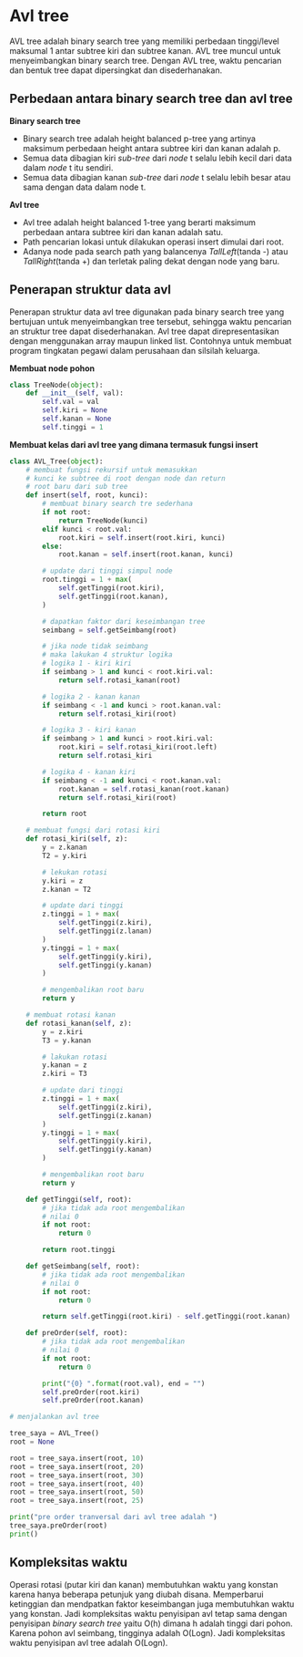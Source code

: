 # Avl tree
AVL tree adalah binary search tree yang memiliki perbedaan tinggi/level maksumal 1 antar subtree kiri dan subtree kanan. AVL tree muncul untuk menyeimbangkan binary search tree. Dengan AVL tree, waktu pencarian dan bentuk tree dapat dipersingkat dan disederhanakan.

## Perbedaan antara binary search tree dan avl tree


**Binary search tree**

- Binary search tree adalah height balanced p-tree yang artinya maksimum perbedaan height antara subtree kiri dan kanan adalah p.
- Semua data dibagian kiri _sub-tree_ dari _node_ t selalu lebih kecil dari data dalam _node_ t itu sendiri.
- Semua data dibagian kanan _sub-tree_ dari _node_ t selalu lebih besar atau sama dengan data dalam node t.

**Avl tree**

- Avl tree adalah height balanced 1-tree yang berarti maksimum perbedaan antara subtree kiri dan kanan adalah satu.
- Path pencarian lokasi untuk dilakukan operasi insert dimulai dari root.
- Adanya node pada search path yang balancenya _TallLeft_(tanda -) atau _TallRight_(tanda +) dan terletak paling dekat dengan node yang baru.

## Penerapan struktur data avl

Penerapan struktur data avl tree digunakan pada binary search tree yang bertujuan untuk menyeimbangkan tree tersebut, sehingga waktu pencarian an struktur tree dapat disederhanakan. Avl tree dapat direpresentasikan dengan menggunakan array maupun linked list. Contohnya untuk membuat program tingkatan pegawi dalam perusahaan dan silsilah keluarga.

**Membuat node pohon**

```python
class TreeNode(object):
    def __init__(self, val):
        self.val = val
        self.kiri = None
        self.kanan = None
        self.tinggi = 1
```

**Membuat kelas dari avl tree yang dimana termasuk fungsi insert**

```python
class AVL_Tree(object):
    # membuat fungsi rekursif untuk memasukkan
    # kunci ke subtree di root dengan node dan return
    # root baru dari sub tree
    def insert(self, root, kunci):
        # membuat binary search tre sederhana
        if not root:
            return TreeNode(kunci)
        elif kunci < root.val:
            root.kiri = self.insert(root.kiri, kunci)
        else:
            root.kanan = self.insert(root.kanan, kunci)

        # update dari tinggi simpul node
        root.tinggi = 1 + max(
            self.getTinggi(root.kiri),
            self.getTinggi(root.kanan),
        )

        # dapatkan faktor dari keseimbangan tree
        seimbang = self.getSeimbang(root)

        # jika node tidak seimbang
        # maka lakukan 4 struktur logika
        # logika 1 - kiri kiri
        if seimbang > 1 and kunci < root.kiri.val:
            return self.rotasi_kanan(root)

        # logika 2 - kanan kanan
        if seimbang < -1 and kunci > root.kanan.val:
            return self.rotasi_kiri(root)

        # logika 3 - kiri kanan
        if seimbang > 1 and kunci > root.kiri.val:
            root.kiri = self.rotasi_kiri(root.left)
            return self.rotasi_kiri

        # logika 4 - kanan kiri
        if seimbang < -1 and kunci < root.kanan.val:
            root.kanan = self.rotasi_kanan(root.kanan)
            return self.rotasi_kiri(root)

        return root

    # membuat fungsi dari rotasi kiri
    def rotasi_kiri(self, z):
        y = z.kanan
        T2 = y.kiri

        # lekukan rotasi
        y.kiri = z
        z.kanan = T2

        # update dari tinggi
        z.tinggi = 1 + max(
            self.getTinggi(z.kiri),
            self.getTinggi(z.lanan)
        )
        y.tinggi = 1 + max(
            self.getTinggi(y.kiri),
            self.getTinggi(y.kanan)
        )

        # mengembalikan root baru
        return y

    # membuat rotasi kanan
    def rotasi_kanan(self, z):
        y = z.kiri
        T3 = y.kanan

        # lakukan rotasi
        y.kanan = z
        z.kiri = T3

        # update dari tinggi
        z.tinggi = 1 + max(
            self.getTinggi(z.kiri),
            self.getTinggi(z.kanan)
        )
        y.tinggi = 1 + max(
            self.getTinggi(y.kiri),
            self.getTinggi(y.kanan)
        )

        # mengembalikan root baru
        return y

    def getTinggi(self, root):
        # jika tidak ada root mengembalikan
        # nilai 0
        if not root:
            return 0

        return root.tinggi

    def getSeimbang(self, root):
        # jika tidak ada root mengembalikan
        # nilai 0
        if not root:
            return 0

        return self.getTinggi(root.kiri) - self.getTinggi(root.kanan)

    def preOrder(self, root):
        # jika tidak ada root mengembalikan
        # nilai 0
        if not root:
            return 0

        print("{0} ".format(root.val), end = "")
        self.preOrder(root.kiri)
        self.preOrder(root.kanan)

# menjalankan avl tree

tree_saya = AVL_Tree()
root = None

root = tree_saya.insert(root, 10)
root = tree_saya.insert(root, 20)
root = tree_saya.insert(root, 30)
root = tree_saya.insert(root, 40)
root = tree_saya.insert(root, 50)
root = tree_saya.insert(root, 25)

print("pre order tranversal dari avl tree adalah ")
tree_saya.preOrder(root)
print()
```

## Kompleksitas waktu

Operasi rotasi (putar kiri dan kanan) membutuhkan waktu yang konstan karena hanya beberapa petunjuk yang diubah disana. Memperbarui ketinggian dan mendpatkan faktor keseimbangan juga membutuhkan waktu yang konstan. Jadi kompleksitas waktu penyisipan avl tetap sama dengan penyisipan _binary search tree_ yaitu O(h) dimana h adalah tinggi dari pohon. Karena pohon avl seimbang, tingginya adalah O(Logn). Jadi kompleksitas waktu penyisipan avl tree adalah O(Logn).
